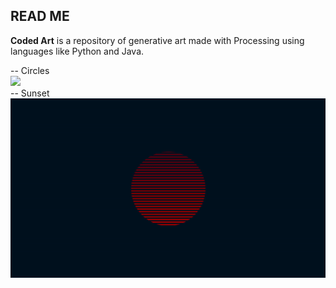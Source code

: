 ## READ ME

**Coded Art** is a repository of generative art made with Processing using languages like Python and Java.

-- Circles<br>
![](/circles/circles.gif)<br>
-- Sunset<br>
![](/sunset/sunset.gif)
